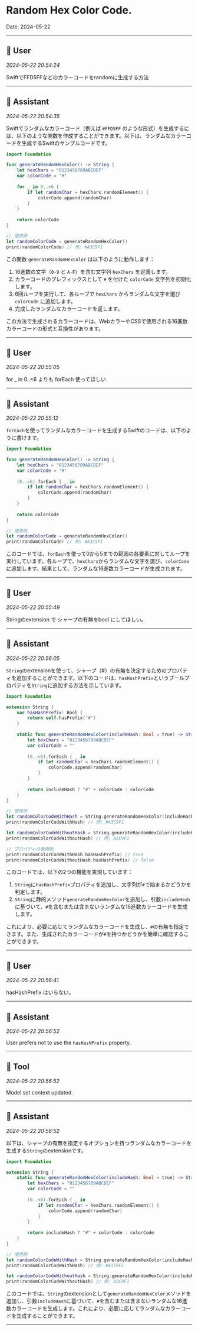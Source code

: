 # Random Hex Color Code.

Date: 2024-05-22

---

## 👤 User
*2024-05-22 20:54:24*

SwiftでFFD5FFなどのカラーコードをrandomに生成する方法

---

## 🤖 Assistant
*2024-05-22 20:54:35*

Swiftでランダムなカラーコード（例えば `#FFD5FF` のような形式）を生成するには、以下のような関数を作成することができます。以下は、ランダムなカラーコードを生成するSwiftのサンプルコードです。

```swift
import Foundation

func generateRandomHexColor() -> String {
    let hexChars = "0123456789ABCDEF"
    var colorCode = "#"
    
    for _ in 0..<6 {
        if let randomChar = hexChars.randomElement() {
            colorCode.append(randomChar)
        }
    }
    
    return colorCode
}

// 使用例
let randomColorCode = generateRandomHexColor()
print(randomColorCode) // 例: #A3C9F1
```

この関数 `generateRandomHexColor` は以下のように動作します：
1. 16進数の文字（`0-9` と `A-F`）を含む文字列 `hexChars` を定義します。
2. カラーコードのプレフィックスとして `#` を付けた `colorCode` 文字列を初期化します。
3. 6回ループを実行して、各ループで `hexChars` からランダムな文字を選び `colorCode` に追加します。
4. 完成したランダムなカラーコードを返します。

この方法で生成されるカラーコードは、WebカラーやCSSで使用される16進数カラーコードの形式と互換性があります。

---

## 👤 User
*2024-05-22 20:55:05*

for _ in 0..&lt;6 よりも forEach 使ってほしい

---

## 🤖 Assistant
*2024-05-22 20:55:12*

`forEach`を使ってランダムなカラーコードを生成するSwiftのコードは、以下のように書けます。

```swift
import Foundation

func generateRandomHexColor() -> String {
    let hexChars = "0123456789ABCDEF"
    var colorCode = "#"
    
    (0..<6).forEach { _ in
        if let randomChar = hexChars.randomElement() {
            colorCode.append(randomChar)
        }
    }
    
    return colorCode
}

// 使用例
let randomColorCode = generateRandomHexColor()
print(randomColorCode) // 例: #A3C9F1
```

このコードでは、`forEach`を使って0から5までの範囲の各要素に対してループを実行しています。各ループで、`hexChars`からランダムな文字を選び、`colorCode`に追加します。結果として、ランダムな16進数カラーコードが生成されます。

---

## 👤 User
*2024-05-22 20:55:49*

Stringのextension で シャープの有無をbool にしてほしい。

---

## 🤖 Assistant
*2024-05-22 20:56:05*

`String`のextensionを使って、シャープ（#）の有無を決定するためのプロパティを追加することができます。以下のコードは、`hasHashPrefix`というブールプロパティを`String`に追加する方法を示しています。

```swift
import Foundation

extension String {
    var hasHashPrefix: Bool {
        return self.hasPrefix("#")
    }
    
    static func generateRandomHexColor(includeHash: Bool = true) -> String {
        let hexChars = "0123456789ABCDEF"
        var colorCode = ""
        
        (0..<6).forEach { _ in
            if let randomChar = hexChars.randomElement() {
                colorCode.append(randomChar)
            }
        }
        
        return includeHash ? "#" + colorCode : colorCode
    }
}

// 使用例
let randomColorCodeWithHash = String.generateRandomHexColor(includeHash: true)
print(randomColorCodeWithHash) // 例: #A3C9F1

let randomColorCodeWithoutHash = String.generateRandomHexColor(includeHash: false)
print(randomColorCodeWithoutHash) // 例: A3C9F1

// プロパティの使用例
print(randomColorCodeWithHash.hasHashPrefix) // true
print(randomColorCodeWithoutHash.hasHashPrefix) // false
```

このコードでは、以下の2つの機能を実現しています：
1. `String`に`hasHashPrefix`プロパティを追加し、文字列が`#`で始まるかどうかを判定します。
2. `String`に静的メソッド`generateRandomHexColor`を追加し、引数`includeHash`に基づいて、`#`を含むまたは含まないランダムな16進数カラーコードを生成します。

これにより、必要に応じてランダムなカラーコードを生成し、`#`の有無を指定できます。また、生成されたカラーコードが`#`を持つかどうかを簡単に確認することができます。

---

## 👤 User
*2024-05-22 20:56:41*

hasHashPrefix はいらない。

---

## 🤖 Assistant
*2024-05-22 20:56:52*

User prefers not to use the `hasHashPrefix` property.

---

## 🔧 Tool
*2024-05-22 20:56:52*

Model set context updated.

---

## 🤖 Assistant
*2024-05-22 20:56:52*

以下は、シャープの有無を指定するオプションを持つランダムなカラーコードを生成する`String`のextensionです。

```swift
import Foundation

extension String {
    static func generateRandomHexColor(includeHash: Bool = true) -> String {
        let hexChars = "0123456789ABCDEF"
        var colorCode = ""
        
        (0..<6).forEach { _ in
            if let randomChar = hexChars.randomElement() {
                colorCode.append(randomChar)
            }
        }
        
        return includeHash ? "#" + colorCode : colorCode
    }
}

// 使用例
let randomColorCodeWithHash = String.generateRandomHexColor(includeHash: true)
print(randomColorCodeWithHash) // 例: #A3C9F1

let randomColorCodeWithoutHash = String.generateRandomHexColor(includeHash: false)
print(randomColorCodeWithoutHash) // 例: A3C9F1
```

このコードでは、`String`のextensionとして`generateRandomHexColor`メソッドを追加し、引数`includeHash`に基づいて、`#`を含むまたは含まないランダムな16進数カラーコードを生成します。これにより、必要に応じてランダムなカラーコードを生成することができます。

---
